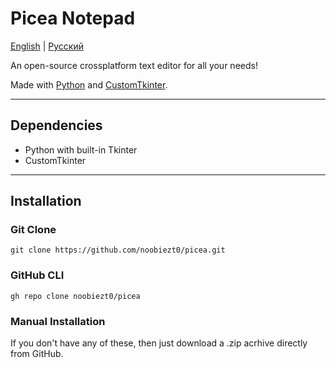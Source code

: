 # Picea Notepad

[English](./README.md) | [Русский](./readme/ru.md)

An open-source crossplatform text editor for all your needs!

Made with [Python](https://www.python.org/) and [CustomTkinter](https://customtkinter.tomschimansky.com/).

***

## Dependencies

* Python with built-in Tkinter
* CustomTkinter

***

## Installation

### Git Clone

`git clone https://github.com/noobiezt0/picea.git`

### GitHub CLI

`gh repo clone noobiezt0/picea`

### Manual Installation

If you don't have any of these, then just download a .zip acrhive directly from GitHub.
